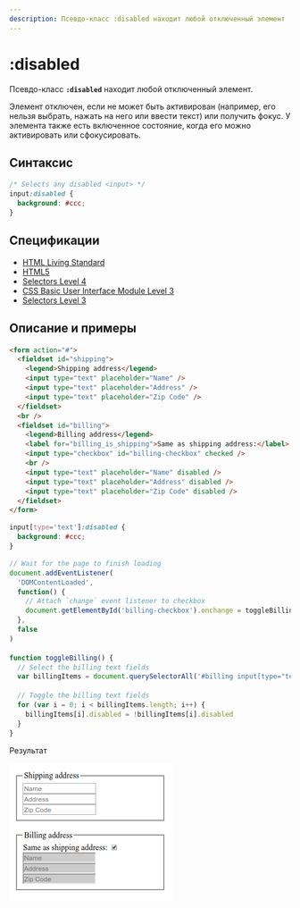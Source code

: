 ```yaml
---
description: Псевдо-класс :disabled находит любой отключенный элемент
---
```


# :disabled

Псевдо-класс **`:disabled`** находит любой отключенный элемент.

Элемент отключен, если не может быть активирован (например, его нельзя выбрать, нажать на него или ввести текст) или получить фокус. У элемента также есть включенное состояние, когда его можно активировать или сфокусировать.

## Синтаксис

```css
/* Selects any disabled <input> */
input:disabled {
  background: #ccc;
}
```

## Спецификации

- [HTML Living Standard](https://html.spec.whatwg.org/multipage/#selector-disabled)
- [HTML5](http://www.w3.org/TR/html5/#selector-disabled)
- [Selectors Level 4](https://drafts.csswg.org/selectors-4/#enableddisabled)
- [CSS Basic User Interface Module Level 3](https://drafts.csswg.org/css-ui-3/#pseudo-classes)
- [Selectors Level 3](https://drafts.csswg.org/selectors-3/#enableddisabled)

## Описание и примеры

```html tab="HTML"
<form action="#">
  <fieldset id="shipping">
    <legend>Shipping address</legend>
    <input type="text" placeholder="Name" />
    <input type="text" placeholder="Address" />
    <input type="text" placeholder="Zip Code" />
  </fieldset>
  <br />
  <fieldset id="billing">
    <legend>Billing address</legend>
    <label for="billing_is_shipping">Same as shipping address:</label>
    <input type="checkbox" id="billing-checkbox" checked />
    <br />
    <input type="text" placeholder="Name" disabled />
    <input type="text" placeholder="Address" disabled />
    <input type="text" placeholder="Zip Code" disabled />
  </fieldset>
</form>
```

```css tab="CSS"
input[type='text']:disabled {
  background: #ccc;
}
```

```js tab="JS"
// Wait for the page to finish loading
document.addEventListener(
  'DOMContentLoaded',
  function() {
    // Attach `change` event listener to checkbox
    document.getElementById('billing-checkbox').onchange = toggleBilling
  },
  false
)

function toggleBilling() {
  // Select the billing text fields
  var billingItems = document.querySelectorAll('#billing input[type="text"]')

  // Toggle the billing text fields
  for (var i = 0; i < billingItems.length; i++) {
    billingItems[i].disabled = !billingItems[i].disabled
  }
}
```

Результат

![Результат работы псевдокласса :disabled](disabled.png)
